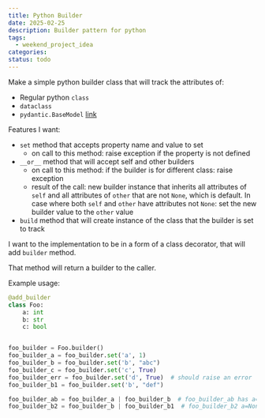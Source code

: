 ```yaml
---
title: Python Builder
date: 2025-02-25
description: Builder pattern for python
tags:
  - weekend_project_idea
categories: 
status: todo
---
```


Make a simple python builder class that will track the attributes of:

- Regular python `class`
- `dataclass`
- `pydantic.BaseModel` [link](https://docs.pydantic.dev/latest/api/base_model/)

Features I want:

- `set` method that accepts property name and value to set
	- on call to this method: raise exception if the property is not defined
- `__or__` method that will accept self and other builders
	- on call to this method: if the builder is for different class: raise exception
	- result of the call: new builder instance that inherits all attributes of
	`self` and all attributes of `other` that are not `None`, which is default. In
	case where both `self` and `other` have attributes not `None`: set the new
	builder value to the `other` value
- `build` method that will create instance of the class that the builder is set to track

I want to the implementation to be in a form of a class decorator, that will add `builder` method. 

That method will return a builder to the caller.

Example usage:

```python
@add_builder
class Foo:
    a: int
    b: str
	c: bool


foo_builder = Foo.builder()
foo_builder_a = foo_builder.set('a', 1)
foo_builder_b = foo_builder.set('b', "abc")
foo_builder_c = foo_builder.set('c', True)
foo_builder_err = foo_builder.set('d', True)  # should raise an error
foo_builder_b1 = foo_builder.set('b', "def")

foo_builder_ab = foo_builder_a | foo_builder_b  # foo_builder_ab has a=1, b='abc', c=None
foo_builder_b2 = foo_builder_b | foo_builder_b1  # foo_builder_b2 a=None, b='def', c=None
```
